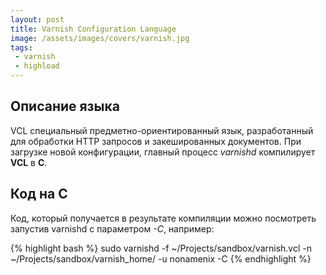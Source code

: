 ```yaml
---
layout: post
title: Varnish Configuration Language
image: /assets/images/covers/varnish.jpg
tags: 
 - varnish
 - highload
---
```


## Описание языка

VCL специальный предметно-ориентированный язык, разработанный для обработки HTTP запросов и закешированных документов.
При загрузке новой конфигурации, главный процесс *varnishd* компилирует **VCL** в **C**. 



## Код на C

Код, который получается в результате компиляции можно посмотреть запустив varnishd с параметром *-С*, например: 

{% highlight bash %}
sudo varnishd -f ~/Projects/sandbox/varnish.vcl -n ~/Projects/sandbox/varnish_home/ -u nonamenix -C
{% endhighlight %}
